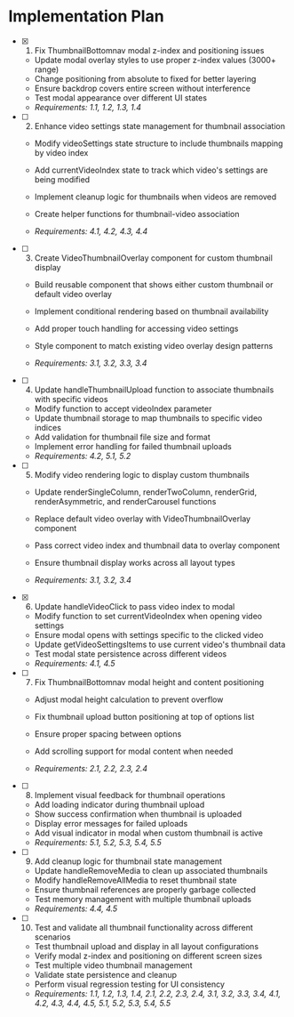 # Implementation Plan

- [x] 1. Fix ThumbnailBottomnav modal z-index and positioning issues


  - Update modal overlay styles to use proper z-index values (3000+ range)
  - Change positioning from absolute to fixed for better layering
  - Ensure backdrop covers entire screen without interference
  - Test modal appearance over different UI states
  - _Requirements: 1.1, 1.2, 1.3, 1.4_



- [ ] 2. Enhance video settings state management for thumbnail association
  - Modify videoSettings state structure to include thumbnails mapping by video index
  - Add currentVideoIndex state to track which video's settings are being modified
  - Implement cleanup logic for thumbnails when videos are removed


  - Create helper functions for thumbnail-video association
  - _Requirements: 4.1, 4.2, 4.3, 4.4_

- [ ] 3. Create VideoThumbnailOverlay component for custom thumbnail display
  - Build reusable component that shows either custom thumbnail or default video overlay


  - Implement conditional rendering based on thumbnail availability
  - Add proper touch handling for accessing video settings
  - Style component to match existing video overlay design patterns
  - _Requirements: 3.1, 3.2, 3.3, 3.4_



- [ ] 4. Update handleThumbnailUpload function to associate thumbnails with specific videos
  - Modify function to accept videoIndex parameter
  - Update thumbnail storage to map thumbnails to specific video indices
  - Add validation for thumbnail file size and format
  - Implement error handling for failed thumbnail uploads
  - _Requirements: 4.2, 5.1, 5.2_



- [ ] 5. Modify video rendering logic to display custom thumbnails
  - Update renderSingleColumn, renderTwoColumn, renderGrid, renderAsymmetric, and renderCarousel functions
  - Replace default video overlay with VideoThumbnailOverlay component


  - Pass correct video index and thumbnail data to overlay component
  - Ensure thumbnail display works across all layout types
  - _Requirements: 3.1, 3.2, 3.4_

- [x] 6. Update handleVideoClick to pass video index to modal


  - Modify function to set currentVideoIndex when opening video settings
  - Ensure modal opens with settings specific to the clicked video
  - Update getVideoSettingsItems to use current video's thumbnail data
  - Test modal state persistence across different videos
  - _Requirements: 4.1, 4.5_



- [ ] 7. Fix ThumbnailBottomnav modal height and content positioning
  - Adjust modal height calculation to prevent overflow
  - Fix thumbnail upload button positioning at top of options list
  - Ensure proper spacing between options


  - Add scrolling support for modal content when needed
  - _Requirements: 2.1, 2.2, 2.3, 2.4_

- [ ] 8. Implement visual feedback for thumbnail operations
  - Add loading indicator during thumbnail upload
  - Show success confirmation when thumbnail is uploaded
  - Display error messages for failed uploads
  - Add visual indicator in modal when custom thumbnail is active
  - _Requirements: 5.1, 5.2, 5.3, 5.4, 5.5_

- [ ] 9. Add cleanup logic for thumbnail state management
  - Update handleRemoveMedia to clean up associated thumbnails
  - Modify handleRemoveAllMedia to reset thumbnail state
  - Ensure thumbnail references are properly garbage collected
  - Test memory management with multiple thumbnail uploads
  - _Requirements: 4.4, 4.5_

- [ ] 10. Test and validate all thumbnail functionality across different scenarios
  - Test thumbnail upload and display in all layout configurations
  - Verify modal z-index and positioning on different screen sizes
  - Test multiple video thumbnail management
  - Validate state persistence and cleanup
  - Perform visual regression testing for UI consistency
  - _Requirements: 1.1, 1.2, 1.3, 1.4, 2.1, 2.2, 2.3, 2.4, 3.1, 3.2, 3.3, 3.4, 4.1, 4.2, 4.3, 4.4, 4.5, 5.1, 5.2, 5.3, 5.4, 5.5_